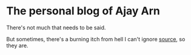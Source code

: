 # The personal blog of Ajay Arn

There's not much that needs to be said. 

But sometimes, there's a burning itch from hell I can't ignore
[source](https://i.imgur.com/XiPgY2y.png), so they are.
